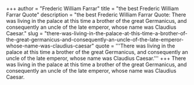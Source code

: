 +++
author = "Frederic William Farrar"
title = "the best Frederic William Farrar Quote"
description = "the best Frederic William Farrar Quote: There was living in the palace at this time a brother of the great Germanicus, and consequently an uncle of the late emperor, whose name was Claudius Caesar."
slug = "there-was-living-in-the-palace-at-this-time-a-brother-of-the-great-germanicus-and-consequently-an-uncle-of-the-late-emperor-whose-name-was-claudius-caesar"
quote = '''There was living in the palace at this time a brother of the great Germanicus, and consequently an uncle of the late emperor, whose name was Claudius Caesar.'''
+++
There was living in the palace at this time a brother of the great Germanicus, and consequently an uncle of the late emperor, whose name was Claudius Caesar.
